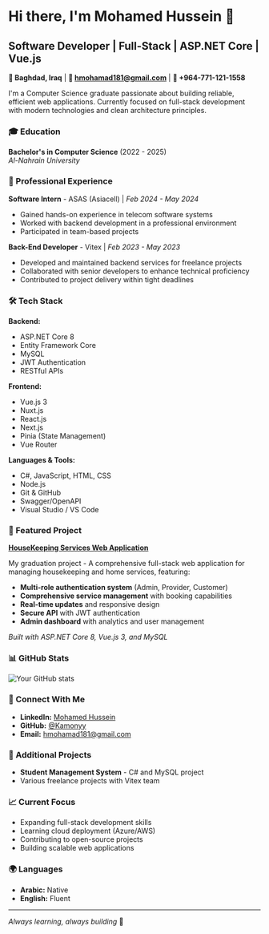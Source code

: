 # Hi there, I'm Mohamed Hussein 👋

## Software Developer | Full-Stack | ASP.NET Core | Vue.js

**📍 Baghdad, Iraq** | **📧 hmohamad181@gmail.com** | **📱 +964-771-121-1558**

I'm a Computer Science graduate passionate about building reliable, efficient web applications. Currently focused on full-stack development with modern technologies and clean architecture principles.

### 🎓 Education

**Bachelor's in Computer Science** (2022 - 2025)  
_Al-Nahrain University_

### 💼 Professional Experience

**Software Intern** - ASAS (Asiacell) | _Feb 2024 - May 2024_

- Gained hands-on experience in telecom software systems
- Worked with backend development in a professional environment
- Participated in team-based projects

**Back-End Developer** - Vitex | _Feb 2023 - May 2023_

- Developed and maintained backend services for freelance projects
- Collaborated with senior developers to enhance technical proficiency
- Contributed to project delivery within tight deadlines

### 🛠️ Tech Stack

**Backend:**

- ASP.NET Core 8
- Entity Framework Core
- MySQL
- JWT Authentication
- RESTful APIs

**Frontend:**

- Vue.js 3
- Nuxt.js
- React.js
- Next.js
- Pinia (State Management)
- Vue Router

**Languages & Tools:**

- C#, JavaScript, HTML, CSS
- Node.js
- Git & GitHub
- Swagger/OpenAPI
- Visual Studio / VS Code

### 🚀 Featured Project

**[HouseKeeping Services Web Application](https://github.com/Kamonyy/HouseKeeping-Services-Web-Application)**

My graduation project - A comprehensive full-stack web application for managing housekeeping and home services, featuring:

- **Multi-role authentication system** (Admin, Provider, Customer)
- **Comprehensive service management** with booking capabilities
- **Real-time updates** and responsive design
- **Secure API** with JWT authentication
- **Admin dashboard** with analytics and user management

_Built with ASP.NET Core 8, Vue.js 3, and MySQL_

### 📊 GitHub Stats

![Your GitHub stats](https://github-readme-stats.vercel.app/api?username=Kamonyy&show_icons=true&theme=radical)

### 🔗 Connect With Me

- **LinkedIn:** [Mohamed Hussein](https://linkedin.com/in/mohamedhussein00/)
- **GitHub:** [@Kamonyy](https://github.com/Kamonyy)
- **Email:** hmohamad181@gmail.com

### 🌟 Additional Projects

- **Student Management System** - C# and MySQL project
- Various freelance projects with Vitex team

### 📈 Current Focus

- Expanding full-stack development skills
- Learning cloud deployment (Azure/AWS)
- Contributing to open-source projects
- Building scalable web applications

### 🌍 Languages

- **Arabic:** Native
- **English:** Fluent

---

_Always learning, always building_ 🚀
